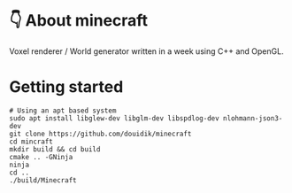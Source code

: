 # 👇 About minecraft
Voxel renderer / World generator written in a week using C++ and OpenGL.

# Getting started
```shell
# Using an apt based system
sudo apt install libglew-dev libglm-dev libspdlog-dev nlohmann-json3-dev
git clone https://github.com/douidik/minecraft
cd mincraft
mkdir build && cd build
cmake .. -GNinja
ninja
cd ..
./build/Minecraft
```
